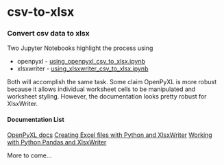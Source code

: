 # csv-to-xlsx
### Convert csv data to xlsx 

Two Jupyter Notebooks highlight the process using 
 - openpyxl - [using_openpyxl_csv_to_xlsx.ipynb](https://github.com/MarkCruse/csv-to-xlsx/blob/master/using_openpyxl_csv_to_xlsx.ipynb)
 - xlsxwriter - [using_xlsxwriter_csv_to_xlsx.ipynb](https://github.com/MarkCruse/csv-to-xlsx/blob/master/using_xlsxwriter_csv_to_xlsx.ipynb)
 
Both will accomplish the same task. Some claim OpenPyXL is more robust because it allows individual worksheet cells to be manipulated and worksheet styling.  However, the documentation looks pretty robust for XlsxWriter.

#### Documentation List
[OpenPyXL docs](https://openpyxl.readthedocs.io/en/stable/index.html)
[Creating Excel files with Python and XlsxWriter](https://xlsxwriter.readthedocs.io/index.html)
[Working with Python Pandas and XlsxWriter](https://xlsxwriter.readthedocs.io/working_with_pandas.html)

More to come...

